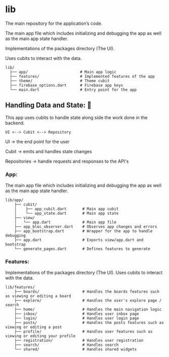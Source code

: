 # lib

The main repository for the application’s code.

The main app file which includes initializing and debugging the app as well as the main app state handler.

Implementations of the packages directory (The UI).

Uses cubits to interact with the data.

```
lib/
  ├── app/                       # Main app logic
  ├── features/                  # Implemented features of the app
  ├── theme/                     # Theme cubit
  ├── firebase_options.dart      # Firebase app keys
  └── main.dart                  # Entry point for the app
```

## Handling Data and State: 💾

This app uses cubits to handle state along side the work done in the backend.

`UI <--> Cubit <--> Repository`

UI -> the end point for the user

Cubit -> emits and handles state changes

Repositories -> handle requests and responses to the API's



### App:

The main app file which includes initializing and debugging the app as well as the main app state handler.

```
lib/app/
    ├── cubit/
    │    ├── app_cubit.dart       # Main app cubit
    │    └── app_state.dart       # Main app state
    ├── view/
    │   └── app.dart              # Main app file
    ├── app_bloc_observer.dart    # Observes app changes and errors
    ├── app_bootstrap.dart        # Wrapper for the app to handle debugging
    ├── app.dart                  # Exports view/app.dart and bootstrap
    └── generate_pages.dart       # Defines features to generate
```

### Features:

Implementations of the packages directory (The UI).
Uses cubits to interact with the data.

```
lib/features/
    ├── boards/                   # Handles the boards features such as viewing or editing a board
    ├── explore/                  # Handles the user's explore page / search
    ├── home/                     # Handles the main navigation logic
    ├── inbox/                    # Handles user inbox page
    ├── login/                    # Handles user login page
    ├── posts/                    # Handles the posts features such as viewing or editing a post
    ├── profile/                  # Handles user features such as viewing or editing your profile
    ├── registration/             # Handles user registration
    ├── search/                   # Handles search
    └── shared/                   # Handles shared widgets
```
